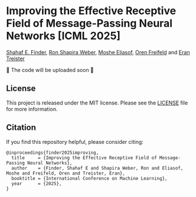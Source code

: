 # Improving the Effective Receptive Field of Message-Passing Neural Networks [ICML 2025]

[Shahaf E. Finder](https://shahaffind.github.io/), [Ron Shapira Weber](https://ronshapiraweber.github.io/), [Moshe Eliasof](https://science.ai.cam.ac.uk/team/moshe-eliasof), [Oren Freifeld](https://www.cs.bgu.ac.il/~orenfr/) and [Eran Treister](https://www.cs.bgu.ac.il/~erant/)

:construction: The code will be uploaded soon :construction:

## License
This project is released under the MIT license. Please see the [LICENSE](LICENSE) file for more information.

## Citation
If you find this repository helpful, please consider citing:
```
@inproceedings{finder2025improving,
  title     = {Improving the Effective Receptive Field of Message-Passing Neural Networks},
  author    = {Finder, Shahaf E and Shapira Weber, Ron and Eliasof, Moshe and Freifeld, Oren and Treister, Eran},
  booktitle = {International Conference on Machine Learning},
  year      = {2025},
}
```
